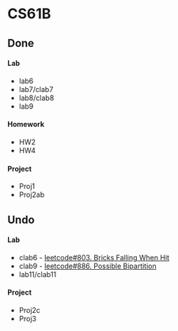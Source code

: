 # CS61B

## Done
#### Lab
- lab6
- lab7/clab7
- lab8/clab8
- lab9

#### Homework
- HW2
- HW4

#### Project
- Proj1
- Proj2ab



## Undo
#### Lab
- clab6 - [leetcode#803. Bricks Falling When Hit](https://leetcode.com/problems/bricks-falling-when-hit/)
- clab9 - [leetcode#886. Possible Bipartition](https://leetcode.com/problems/possible-bipartition/)
- lab11/clab11


#### Project
- Proj2c
- Proj3
